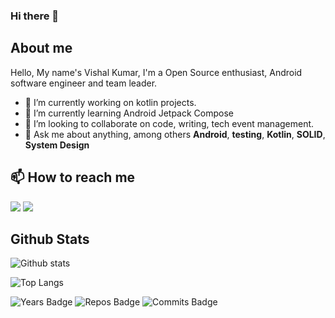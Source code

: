 ### Hi there 👋

## About me

Hello, My name's Vishal Kumar, I'm a Open Source enthusiast, Android software engineer and team leader.


- 🔭 I’m currently working on kotlin projects.
- 🌱 I’m currently learning Android Jetpack Compose
- 👯 I’m looking to collaborate on code, writing, tech event management.
- 💬 Ask me about anything, among others **Android**, **testing**, **Kotlin**, **SOLID**, **System Design**

## 📫 How to reach me

[![](https://img.shields.io/badge/linkedin-vishalecho-Jade)](https://www.linkedin.com/in/vishalecho/)
[![](https://img.shields.io/badge/twitter-vishalechoo-Jade)](https://www.twitter.com/vishalechoo/)
 
 
## Github Stats

![Github stats](https://github-readme-stats.vercel.app/api?username=vishalecho&show_icons=true&count_private=true&theme=)

![Top Langs](https://github-readme-stats.vercel.app/api/top-langs/?username=vishalecho&hide=javascript,css&layout=compact)

![Years Badge](https://badges.pufler.dev/years/vishalecho?style=flat&color=Jade)
![Repos Badge](https://badges.pufler.dev/repos/xgouchet?style=flat&color=Jade)
![Commits Badge](https://badges.pufler.dev/commits/monthly/vishalecho?style=flat&color=Jade)
